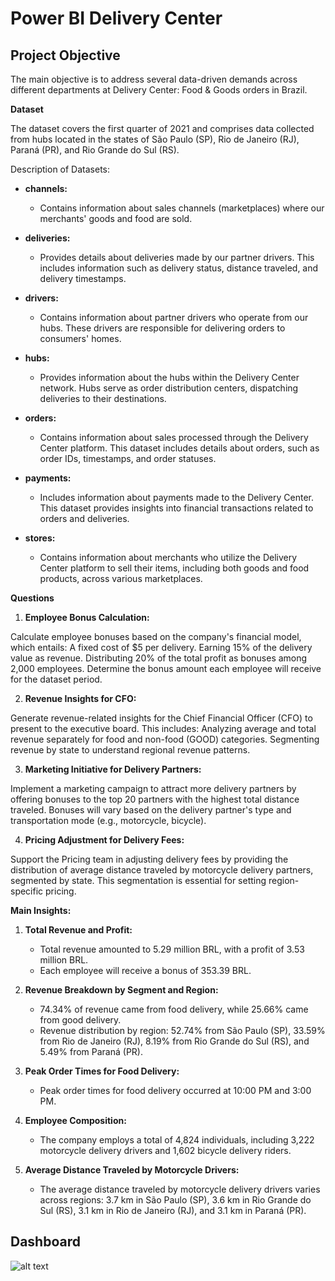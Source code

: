 # Power BI Delivery Center

## Project Objective
The main objective is to address several data-driven demands across different departments at Delivery Center: Food & Goods orders in Brazil.

**Dataset**

The dataset covers the first quarter of 2021 and comprises data collected from hubs located in the states of São Paulo (SP), Rio de Janeiro (RJ), Paraná (PR), and Rio Grande do Sul (RS).

Description of Datasets:

- **channels:**
  - Contains information about sales channels (marketplaces) where our merchants' goods and food are sold.

- **deliveries:**
  - Provides details about deliveries made by our partner drivers. This includes information such as delivery status, distance traveled, and delivery timestamps.

- **drivers:**
  - Contains information about partner drivers who operate from our hubs. These drivers are responsible for delivering orders to consumers' homes.

- **hubs:**
  - Provides information about the hubs within the Delivery Center network. Hubs serve as order distribution centers, dispatching deliveries to their destinations.

- **orders:**
  - Contains information about sales processed through the Delivery Center platform. This dataset includes details about orders, such as order IDs, timestamps, and order statuses.

- **payments:**
  - Includes information about payments made to the Delivery Center. This dataset provides insights into financial transactions related to orders and deliveries.

- **stores:**
  - Contains information about merchants who utilize the Delivery Center platform to sell their items, including both goods and food products, across various marketplaces.

**Questions**
1. **Employee Bonus Calculation:**

Calculate employee bonuses based on the company's financial model, which entails:
A fixed cost of $5 per delivery.
Earning 15% of the delivery value as revenue.
Distributing 20% of the total profit as bonuses among 2,000 employees.
Determine the bonus amount each employee will receive for the dataset period.

2. **Revenue Insights for CFO:**

Generate revenue-related insights for the Chief Financial Officer (CFO) to present to the executive board. This includes:
Analyzing average and total revenue separately for food and non-food (GOOD) categories.
Segmenting revenue by state to understand regional revenue patterns.

3. **Marketing Initiative for Delivery Partners:**

Implement a marketing campaign to attract more delivery partners by offering bonuses to the top 20 partners with the highest total distance traveled. Bonuses will vary based on the delivery partner's type and transportation mode (e.g., motorcycle, bicycle).

4. **Pricing Adjustment for Delivery Fees:**

Support the Pricing team in adjusting delivery fees by providing the distribution of average distance traveled by motorcycle delivery partners, segmented by state. This segmentation is essential for setting region-specific pricing.

**Main Insights:**

1. **Total Revenue and Profit:**
   - Total revenue amounted to 5.29 million BRL, with a profit of 3.53 million BRL.
   - Each employee will receive a bonus of 353.39 BRL.

2. **Revenue Breakdown by Segment and Region:**
   - 74.34% of revenue came from food delivery, while 25.66% came from good delivery.
   - Revenue distribution by region: 52.74% from São Paulo (SP), 33.59% from Rio de Janeiro (RJ), 8.19% from Rio Grande do Sul (RS), and 5.49% from Paraná (PR).

3. **Peak Order Times for Food Delivery:**
   - Peak order times for food delivery occurred at 10:00 PM and 3:00 PM.

4. **Employee Composition:**
   - The company employs a total of 4,824 individuals, including 3,222 motorcycle delivery drivers and 1,602 bicycle delivery riders.

5. **Average Distance Traveled by Motorcycle Drivers:**
   - The average distance traveled by motorcycle delivery drivers varies across regions: 3.7 km in São Paulo (SP), 3.6 km in Rio Grande do Sul (RS), 3.1 km in Rio de Janeiro (RJ), and 3.1 km in Paraná (PR).


## Dashboard
![alt text]([http://url/to/img.png](https://github.com/dqbertuzzi/Power-BI-Delivery-Center/blob/main/dash1.png))
